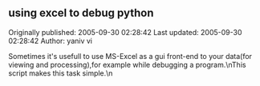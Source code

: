 ## using excel to debug python 
Originally published: 2005-09-30 02:28:42 
Last updated: 2005-09-30 02:28:42 
Author: yaniv vi 
 
Sometimes it's usefull to use MS-Excel as a gui front-end to your data(for viewing and processing),for example while debugging a program.\nThis script makes this task simple.\n